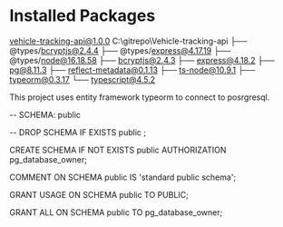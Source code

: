 # Installed Packages

vehicle-tracking-api@1.0.0 C:\gitrepo\Vehicle-tracking-api
├── @types/bcryptjs@2.4.4
├── @types/express@4.17.19
├── @types/node@16.18.58
├── bcryptjs@2.4.3
├── express@4.18.2
├── pg@8.11.3
├── reflect-metadata@0.1.13
├── ts-node@10.9.1
├── typeorm@0.3.17
└── typescript@4.5.2


This project uses entity framework typeorm to connect to posrgresql. 


-- SCHEMA: public

-- DROP SCHEMA IF EXISTS public ;

CREATE SCHEMA IF NOT EXISTS public
    AUTHORIZATION pg_database_owner;

COMMENT ON SCHEMA public
    IS 'standard public schema';

GRANT USAGE ON SCHEMA public TO PUBLIC;

GRANT ALL ON SCHEMA public TO pg_database_owner;



